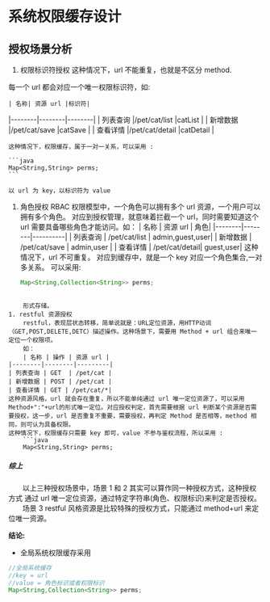 # 系统权限缓存设计

## 授权场景分析

1. 权限标识符授权
这种情况下，url 不能重复，也就是不区分 method.

  每一个 url 都会对应一个唯一权限标识符，如:

	| 名称| 资源 url |标识符|
|--------|--------|--------|
| 列表查询 |/pet/cat/list |catList |
| 新增数据 |/pet/cat/save |catSave |
| 查看详情 |/pet/cat/detail |catDetail |

	这种情况下，权限缓存，属于一对一关系，可以采用 :

    ```java
    Map<String,String> perms;
	```

    以 url 为 key，以标识符为 value

1. 角色授权
	RBAC 权限模型中，一个角色可以拥有多个 url 资源，一个用户可以拥有多个角色。
    对应到授权管理，就意味着拦截一个 url，同时需要知道这个 url 需要具备哪些角色才能访问。如：
    | 名称 |  资源 url | 角色|
|--------|--------|----------|
|  列表查询 | /pet/cat/list  | admin,guest,user|
|  新增数据 | /pet/cat/save  | admin,user	   |
|  查看详情 | /pet/cat/detail| guest,user|
这种情况下，url 不可重复。
  	对应到缓存中，就是一个 key 对应一个角色集合,一对多关系。
    可以采用:

    ```java
    Map<String,Collection<String>> perms;
```

    形式存储。
1. restful 资源授权
	restful，表现层状态转移，简单说就是：URL定位资源，用HTTP动词（GET,POST,DELETE,DETC）描述操作。这种场景下，需要用 Method + url 组合来唯一定位一个权限项。
    如：
	| 名称 | 操作 | 资源 url |
|--------|--------|---------|
| 列表查询 | GET  | /pet/cat |
| 新增数据 | POST | /pet/cat |
| 查看详情 | GET | /pet/cat/*|
这种资源风格，url 就会存在重复，所以不能单纯通过 url 唯一定位资源了，可以采用 Method+":"+url的形式唯一定位。对应授权判定，首先需要根据 url 判断某个资源是否需要授权，这一步，url 是否重复不重要，需要授权，再判定 Method 是否相等，method 相同，则可认为具备权限。
这种情况下，权限缓存只需要 key 即可，value 不参与鉴权流程，所以采用 :
    ```java
    Map<String,String> perms;
```


##### 综上

&emsp;&emsp;以上三种授权场景中，场景 1 和 2 其实可以算作同一种授权方式，这种授权方式 通过 url 唯一定位资源，通过特定字符串(角色、权限标识)来判定是否授权。
&emsp;&emsp;场景 3 restful 风格资源是比较特殊的授权方式，只能通过 method+url 来定位唯一资源。

**结论:**
- 全局系统权限缓存采用
```java
//全局系统缓存
//key = url
//value = 角色标识或者权限标识
Map<String,Collection<String>> perms;
```


